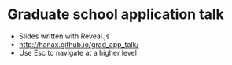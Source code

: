 # Graduate school application talk
* Slides written with Reveal.js
* http://hanax.github.io/grad_app_talk/
* Use Esc to navigate at a higher level
